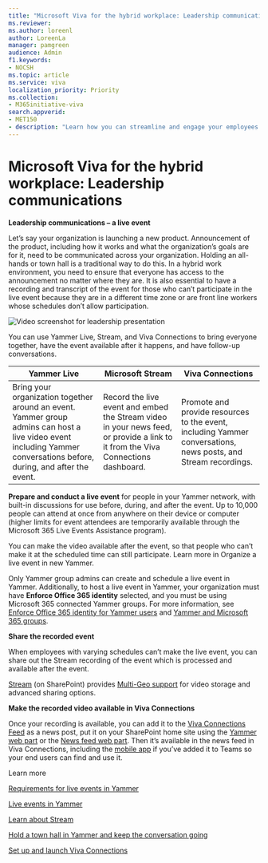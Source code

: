 ```yaml
---
title: "Microsoft Viva for the hybrid workplace: Leadership communications"
ms.reviewer: 
ms.author: loreenl
author: LoreenLa
manager: pamgreen
audience: Admin
f1.keywords:
- NOCSH
ms.topic: article
ms.service: viva
localization_priority: Priority
ms.collection:  
- M365initiative-viva
search.appverid:
- MET150
- description: "Learn how you can streamline and engage your employees in a hybrid workplace with Microsoft Viva."
---
```


# Microsoft Viva for the hybrid workplace: Leadership communications
**Leadership communications – a live event**

Let’s say your organization is launching a new product. Announcement of the product, including how it works and what the organization’s goals are for it, need to be communicated across your organization. Holding an all-hands or town hall is a traditional way to do this. In a hybrid work environment, you need to ensure that everyone has access to the announcement no matter where they are. It is also essential to have a recording and transcript of the event for those who can’t participate in the live event because they are in a different time zone or are front line workers whose schedules don’t allow participation.

![Video screenshot for leadership presentation](../media/leadership.png)

You can use Yammer Live, Stream, and Viva Connections to bring everyone together, have the event available after it happens, and have follow-up conversations.

| Yammer Live | Microsoft Stream | Viva Connections  
---|---|---|
 Bring your organization together around an event. Yammer group admins can host a live video event including Yammer conversations before, during, and after the event. | Record the live event and embed the Stream video in your news feed, or provide a link to it from the Viva Connections dashboard. | Promote and provide resources to the event, including Yammer conversations, news posts, and Stream recordings. | 

**Prepare and conduct a live event** for people in your Yammer network, with built-in discussions for use before, during, and after the event. Up to 10,000 people can attend at once from anywhere on their device or computer (higher limits for event attendees are temporarily available through the Microsoft 365 Live Events Assistance program). 

You can make the video available after the event, so that people who can’t make it at the scheduled time can still participate. Learn more in Organize a live event in new Yammer.

Only Yammer group admins can create and schedule a live event in Yammer. Additionally, to host a live event in Yammer, your organization must have **Enforce Office 365 identity** selected, and you must be using Microsoft 365 connected Yammer groups. For more information, see [Enforce Office 365 identity for Yammer users](/yammer/configure-your-yammer-network/enforce-office-365-identity) and [Yammer and Microsoft 365 groups](/yammer/manage-yammer-groups/yammer-and-office-365-groups).

**Share the recorded event**

 When employees with varying schedules can’t make the live event, you can share out the Stream recording of the event which is processed and available after the event. 

[Stream](/stream/portal-get-started) (on SharePoint) provides [Multi-Geo support](/microsoft-365/enterprise/administering-a-multi-geo-environment?view=o365-worldwide) for video storage and advanced sharing options.


**Make the recorded video available in Viva Connections**

 Once your recording is available, you can add it to the [Viva Connections Feed](/viva/connections/video-news-links) as a news post, put it on your SharePoint home site using the [Yammer web part](https://support.microsoft.com/office/use-a-yammer-web-part-in-sharepoint-online-a53cfa0c-3d09-42c8-a286-1038a81c59da) or the [News feed web part](/yammer/integrate-yammer-with-other-apps/yammer-and-newsfeed). Then it’s available in the news feed in Viva Connections, including the [mobile app](/viva/connections/add-viva-connections-app) if you’ve added it to Teams so your end users can find and use it.

Learn more

[Requirements for live events in Yammer](/yammer/manage-yammer-groups/yammer-live-events#yammer-network-and-group-requirements)

[Live events in Yammer](/yammer/manage-yammer-groups/yammer-live-events) 

[Learn about Stream](/stream/streamnew/start)

[Hold a town hall in Yammer and keep the conversation going](sharepoint/hold-town-hall-using-yammer)

[Set up and launch Viva Connections](/viva/connections/guide-to-setting-up-viva-connections)


